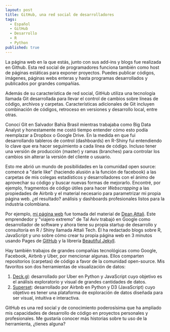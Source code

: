 ```yaml
---
layout: post
title: GitHub, una red social de desarrolladores
tags:
  - Español
  - GitHub
  - Desarrollo
  - R
  - Python
published: true
---
```


La página web en la que estás, junto con sus add-ins y blogs fue realizada en Github. Esta red social de programadores funciona también como host de páginas estáticas para exponer proyectos. Puedes publicar códigos, imágenes, páginas webs enteras y hasta programas desarrollados y publicados por grandes compañías. 

Además de su característica de red social, GitHub utiliza una tecnología llamada Git desarrollada para llevar el control de cambios sobre líneas de código, archivos y carpetas. Características adicionales de Git incluyen combinación de códigos, retroceso en versiones y desarrollo local, entre otras.

Conocí Git en Salvador Bahía Brasil mientras trabajaba como Big Data Analyst y honestamente me costó tiempo entender cómo esto podía reemplazar a Dropbox o Google Drive. En la medida en que fui desarrollando tableros de control (dashboards) en R-Shiny fui entendiendo lo clave que era hacer seguimiento a cada línea de código. Incluso tener una versión de producción (master) y ramas (branches) para controlar los cambios sin alterar la versión del cliente o usuario. 

Esto me abrió un mundo de posibilidades en la comunidad open source: comencé a "darle like" (haciendo alusión a la función de facebook) a las carpetas de mis colegas estadísticos y desarrolladores con el ánimo de aprovechar su código y buscar nuevas formas de mejorarlo. Encontré, por ejemplo, fragmentos de código útiles para hacer _Webscrapping_ a las propiedades de Airbnb y el material necesario para parametrizar mi propia página web. ¿el resultado? análisis y dashboards profesionales listos para la industria colombiana.

Por ejemplo, [mi página web](http://cecabrera.github.io) fue tomada del material de [Dean Attali](http://deanattali.com/). Este emprendedor y "viajero extremo" de Tal Aviv trabajó en Google como desarrollador de software y ahora tiene su propia startup de desarrollo y consultoría en R / Shiny llamada Attali Tech. Él ha redactado blogs sobre R, JavaScript y uno sobre cómo crear tu propia página web en 3 minutos usando Pages de [GitHub](http://github.com) y la librería [Beautiful Jekyll](http://deanattali.com/beautiful-jekyll/).

Hay también trabajos de grandes compañías tecnológicas como Google, Facebook, Airbnb y Uber, por mencionar algunas. Ellos comparten repositorios (carpetas) de código a favor de la comunidad open-source. Mis favoritos son dos herramientas de visualización de datos: 

1. [Deck.gl](http://uber.github.io/deck.gl/#/): desarrollado por Uber en Python y JavaScript cuyo objetivo es el análisis exploratorio y visual de grandes cantidades de datos.
2. [Superset](https://github.com/airbnb/superset): desarrollado por Airbnb en Python y D3 (JavaScript) cuyo objetivo es tener una plataforma de exploración de datos diseñada para ser visual, intuitiva e interactiva.

GitHub es una red social y de conocimiento poderosísima que ha ampliado mis capacidades de desarrollo de código en proyectos personales y profesionales. Me gustaría conocer más historias sobre tu uso de la herramienta, ¿tienes alguna?